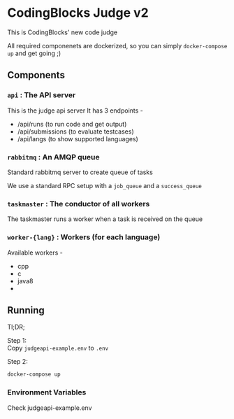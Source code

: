 # CodingBlocks Judge v2

This is CodingBlocks' new code judge

All required componenets are dockerized, so you can
simply `docker-compose up` and get going ;) 

## Components

### `api` : The API server
This is the judge api server
It has 3 endpoints - 
 - /api/runs (to run code and get output)
 - /api/submissions (to evaluate testcases)
 - /api/langs (to show supported languages)

### `rabbitmq` : An AMQP queue
Standard rabbitmq server to create queue of tasks

We use a standard RPC setup with a `job_queue`
and a `success_queue`


### `taskmaster` : The conductor of all workers
The taskmaster runs a worker when a task is 
received on the queue

### `worker-{lang}` : Workers (for each language)
Available workers - 
 - cpp
 - c
 - java8
 - 

## Running

Tl;DR;

Step 1:  
 Copy `judgeapi-example.env` to `.env`

Step 2:  
```bash
docker-compose up
```

### Environment Variables

Check judgeapi-example.env
